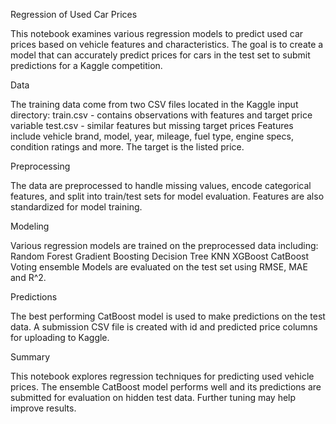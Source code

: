 Regression of Used Car Prices

This notebook examines various regression models to predict used car prices based on vehicle features and characteristics. The goal is to create a model that can accurately predict prices for cars in the test set to submit predictions for a Kaggle competition.

Data

The training data come from two CSV files located in the Kaggle input directory:
train.csv - contains observations with features and target price variable
test.csv - similar features but missing target prices
Features include vehicle brand, model, year, mileage, fuel type, engine specs, condition ratings and more. The target is the listed price.

Preprocessing

The data are preprocessed to handle missing values, encode categorical features, and split into train/test sets for model evaluation. Features are also standardized for model training.

Modeling

Various regression models are trained on the preprocessed data including:
Random Forest
Gradient Boosting
Decision Tree
KNN
XGBoost
CatBoost
Voting ensemble
Models are evaluated on the test set using RMSE, MAE and R^2.

Predictions

The best performing CatBoost model is used to make predictions on the test data. A submission CSV file is created with id and predicted price columns for uploading to Kaggle.

Summary

This notebook explores regression techniques for predicting used vehicle prices. The ensemble CatBoost model performs well and its predictions are submitted for evaluation on hidden test data. Further tuning may help improve results.
